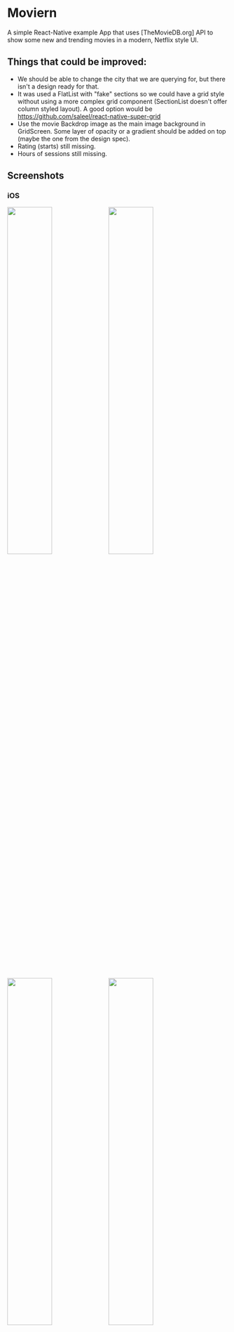 # Moviern

A simple React-Native example App that uses [TheMovieDB.org] API to show some new and trending movies in a modern, Netflix style UI.

## Things that could be improved:

* We should be able to change the city that we are querying for, but there isn't a design ready for that.
* It was used a FlatList with "fake" sections so we could have a grid style without using a more complex grid component (SectionList doesn't offer column styled layout). A good option would be https://github.com/saleel/react-native-super-grid
* Use the movie Backdrop image as the main image background in GridScreen. Some layer of opacity or a gradient should be added on top (maybe the one from the design spec).
* Rating (starts) still missing.
* Hours of sessions still missing.

## Screenshots

### iOS

<img src="https://user-images.githubusercontent.com/129619/66257899-0bff9580-e775-11e9-9894-abe6d7497c15.png" width="45%"></img> <img src="https://user-images.githubusercontent.com/129619/66257900-0bff9580-e775-11e9-9cb7-18c685ebd485.png" width="45%"></img> <img src="https://user-images.githubusercontent.com/129619/66257901-0bff9580-e775-11e9-9a9d-56bfd73d36bd.png" width="45%"></img> <img src="https://user-images.githubusercontent.com/129619/66257903-0c982c00-e775-11e9-9b02-0755944a33e3.png" width="45%"></img> 

### Android

<img src="https://user-images.githubusercontent.com/129619/66257895-0b66ff00-e775-11e9-8e22-ecbfb0b5aa31.png" width="45%"></img> <img src="https://user-images.githubusercontent.com/129619/66257896-0b66ff00-e775-11e9-9ea1-6b037bb2c7e2.png" width="45%"></img> <img src="https://user-images.githubusercontent.com/129619/66257897-0bff9580-e775-11e9-835c-a648bd3fa72d.png" width="45%"></img> <img src="https://user-images.githubusercontent.com/129619/66257898-0bff9580-e775-11e9-840a-e40883e99cff.png" width="45%"></img> 

